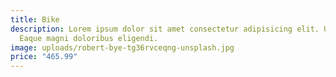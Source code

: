 ```yaml
---
title: Bike
description: Lorem ipsum dolor sit amet consectetur adipisicing elit. Ut, velit?
  Eaque magni doloribus eligendi.
image: uploads/robert-bye-tg36rvceqng-unsplash.jpg
price: "465.99"
---
```


